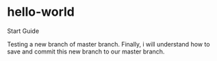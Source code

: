 # hello-world
Start Guide

Testing a new branch of master branch. Finally, i will understand how to save and commit this new branch to our master branch.
